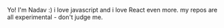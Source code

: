 Yo! I'm Nadav :) i love javascript and i love React even more.
my repos are all experimental - don't judge me.

